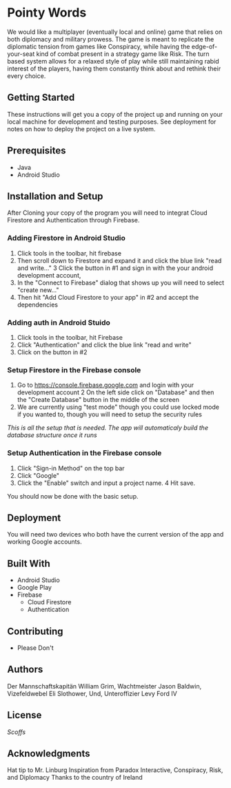 # Pointy Words
We would like a multiplayer (eventually local and online) game that relies on both diplomacy and military prowess. 
The game is meant to replicate the diplomatic tension from games like Conspiracy,
while having the edge-of-your-seat kind of combat present in a strategy game like Risk. 
The turn based system allows for a relaxed style of play while still maintaining rabid interest of the players, 
having them constantly think about and rethink their every choice.

## Getting Started
These instructions will get you a copy of the project up and running on your local machine for development and testing purposes. 
See deployment for notes on how to deploy the project on a live system.

## Prerequisites
- Java
- Android Studio

## Installation and Setup
After Cloning your copy of the program you will need to integrat Cloud Firestore and Authentication through Firebase.

### Adding Firestore in Android Studio
1. Click tools in the toolbar, hit firebase
2. Then scroll down to Firestore and expand it and click the blue link "read and write..."
3 Click the button in #1 and sign in with the your android development account,
4. In the "Connect to Firebase" dialog that shows up you will need to select "create new..."
5. Then hit "Add Cloud Firestore to your app" in #2 and accept the dependencies

### Adding auth in Android Stuido
1. Click tools in the toolbar, hit Firebase
2. Click "Authentication" and click the blue link "read and write"
3. Click on the button in #2

### Setup Firestore in the Firebase console
1. Go to https://console.firebase.google.com and login with your development account
2  On the left side click on "Database" and then the "Create Database" button in the middle of the screen
3. We are currently using "test mode" though you could use locked mode if you wanted to, though you will need to setup the security rules

*This is all the setup that is needed. The app will automaticaly build the database structure once it runs*

### Setup Authentication in the Firebase console
1. Click "Sign-in Method" on the top bar
2. Click "Google"
3. Click the "Enable" switch and input a project name.
4 Hit save.

You should now be done with the basic setup.

## Deployment
You will need two devices who both have the current version of the app and working Google accounts.

## Built With
- Android Studio
- Google Play
- Firebase
  -  Cloud Firestore
  -  Authentication

## Contributing
- Please Don't

## Authors
Der Mannschaftskapitän William Grim,
Wachtmeister Jason Baldwin,
Vizefeldwebel Eli Slothower,
Und, Unteroffizier Levy Ford IV

## License
*Scoffs*

## Acknowledgments
Hat tip to Mr. Linburg
Inspiration from Paradox Interactive, Conspiracy, Risk, and Diplomacy
Thanks to the country of Ireland
